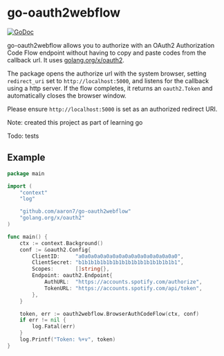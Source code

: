 go-oauth2webflow
=============

[![GoDoc](https://godoc.org/github.com/aaron7/go-oauth2webflow?status.png)](https://godoc.org/github.com/aaron7/go-oauth2webflow)

go-oauth2webflow allows you to authorize with an OAuth2 Authorization Code Flow
endpoint without having to copy and paste codes from the callback url. It uses
[golang.org/x/oauth2](https://golang.org/x/oauth2).

The package opens the authorize url with the system browser, setting
`redirect_uri` set to `http://localhost:5000`, and listens for the callback
using a http server. If the flow completes, it returns an `oauth2.Token` and
automatically closes the browser window.

Please ensure `http://localhost:5000` is set as an authorized redirect URI.

Note: created this project as part of learning go

Todo: tests

## Example

```go
package main

import (
	"context"
	"log"

	"github.com/aaron7/go-oauth2webflow"
	"golang.org/x/oauth2"
)

func main() {
	ctx := context.Background()
	conf := &oauth2.Config{
		ClientID:     "a0a0a0a0a0a0a0a0a0a0a0a0a0a0a0a0",
		ClientSecret: "b1b1b1b1b1b1b1b1b1b1b1b1b1b1b1b1",
		Scopes:       []string{},
		Endpoint: oauth2.Endpoint{
			AuthURL:  "https://accounts.spotify.com/authorize",
			TokenURL: "https://accounts.spotify.com/api/token",
		},
	}

	token, err := oauth2webflow.BrowserAuthCodeFlow(ctx, conf)
	if err != nil {
		log.Fatal(err)
	}
	log.Printf("Token: %+v", token)
}
```
